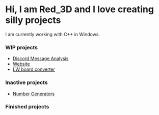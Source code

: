 # Hi, I am Red_3D and I love creating silly projects

I am currently working with C++ in Windows.

### WIP projects
* [Discord Message Analysis](https://github.com/Red-3D/Discord-message-analysis)
* [Website](https://red-3d.github.io/)
* [LW board converter](https://github.com/Red-3D/LW-board-converter)

### Inactive projects
* [Number Generators](https://github.com/Red-3D/Number_Generators)

### Finished projects
